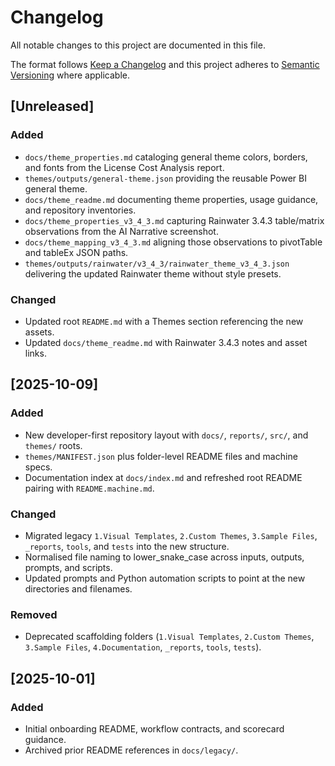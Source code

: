﻿# Changelog
All notable changes to this project are documented in this file.

The format follows [Keep a Changelog](https://keepachangelog.com/en/1.1.0/) and this project adheres to [Semantic Versioning](https://semver.org/spec/v2.0.0.html) where applicable.

## [Unreleased]
### Added
- `docs/theme_properties.md` cataloging general theme colors, borders, and fonts from the License Cost Analysis report.
- `themes/outputs/general-theme.json` providing the reusable Power BI general theme.
- `docs/theme_readme.md` documenting theme properties, usage guidance, and repository inventories.
- `docs/theme_properties_v3_4_3.md` capturing Rainwater 3.4.3 table/matrix observations from the AI Narrative screenshot.
- `docs/theme_mapping_v3_4_3.md` aligning those observations to pivotTable and tableEx JSON paths.
- `themes/outputs/rainwater/v3_4_3/rainwater_theme_v3_4_3.json` delivering the updated Rainwater theme without style presets.

### Changed
- Updated root `README.md` with a Themes section referencing the new assets.
- Updated `docs/theme_readme.md` with Rainwater 3.4.3 notes and asset links.

## [2025-10-09]
### Added
- New developer-first repository layout with `docs/`, `reports/`, `src/`, and `themes/` roots.
- `themes/MANIFEST.json` plus folder-level README files and machine specs.
- Documentation index at `docs/index.md` and refreshed root README pairing with `README.machine.md`.

### Changed
- Migrated legacy `1.Visual Templates`, `2.Custom Themes`, `3.Sample Files`, `_reports`, `tools`, and `tests` into the new structure.
- Normalised file naming to lower_snake_case across inputs, outputs, prompts, and scripts.
- Updated prompts and Python automation scripts to point at the new directories and filenames.

### Removed
- Deprecated scaffolding folders (`1.Visual Templates`, `2.Custom Themes`, `3.Sample Files`, `4.Documentation`, `_reports`, `tools`, `tests`).

## [2025-10-01]
### Added
- Initial onboarding README, workflow contracts, and scorecard guidance.
- Archived prior README references in `docs/legacy/`.
